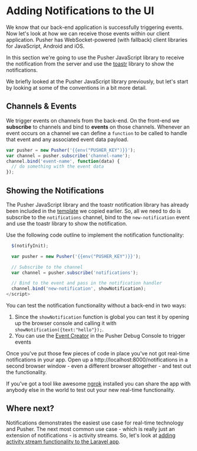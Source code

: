 # Adding Notifications to the UI

We know that our back-end application is successfully triggering events. Now let's look at how we can receive those events within our client application. Pusher has WebSocket-powered (with fallback) client libraries for JavaScript, Android and iOS.

In this section we're going to use the Pusher JavaScript library to receive the notification from the server and use the [toastr](https://github.com/CodeSeven/toastr) library to show the notifications. 

We briefly looked at the Pusher JavaScript library previously, but let's start by looking at some of the conventions in a bit more detail.

## Channels & Events

We trigger events on channels from the back-end. On the front-end we **subscribe** to channels and bind to **events** on those channels. Whenever an event occurs on a channel we can define a `function` to be called to handle that event and any associated event data payload.

```js
var pusher = new Pusher('{{env("PUSHER_KEY")}}');
var channel = pusher.subscribe('channel-name');
channel.bind('event-name', function(data) {
  // do something with the event data
});
```

## Showing the Notifications

The Pusher JavaScript library and the toastr notification library has already been included in the [template](#) we copied earlier. So, all we need to do is subscribe to the `notifications` channel, bind to the `new-notification` event and use the toastr library to show the notification.

Use the following code outline to implement the notification functionality:

```js
  $(notifyInit);

  var pusher = new Pusher('{{env("PUSHER_KEY")}}');

  // Subscribe to the channel
  var channel = pusher.subscribe('notifications');

  // Bind to the event and pass in the notification handler
  channel.bind('new-notification', showNotification);
</script>
```

<div class="alert alert-info">
  <p>You can test the notification functionality without a back-end in two ways:</p>
  <ol>
    <li>Since the <code>showNotification</code> function is global you can test it by opening up the browser console and calling it with <code>showNotification({text:"hello"});</code>.</li>
    <li>You can use the <a href="https://pusher.com/docs/debugging#event_creator">Event Creator</a> in the Pusher Debug Console to trigger events</li>
  </ol>
</div>

Once you've put those few pieces of code in place you've not got real-time notifications in your app. Open up a http://localhost:8000/notifications in a second browser window - even a different browser altogether - and test out the functionality.

<div class="alert alert-info">
  If you've got a tool like awesome <a href="https://ngrok.com/">ngrok</a> installed you can share the app with anybody else in the world to test out your new real-time functionality.
</div>

## Where next?

Notifications demonstrates the easiest use case for real-time technology and Pusher. The next most common use case - which is really just an extension of notifications - is activity streams. So, let's look at [adding activity stream functionality to the Laravel app](../activity-streams).

